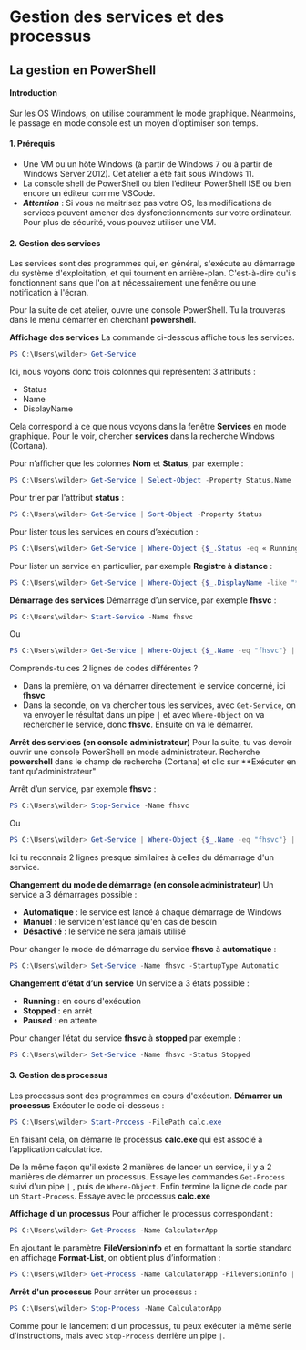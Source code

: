 # Gestion des services et des processus

## La gestion en PowerShell

#### Introduction

Sur les OS Windows, on utilise couramment le mode graphique. Néanmoins, le passage en mode console est un moyen d'optimiser son temps.

#### 1. Prérequis

* Une VM ou un hôte Windows (à partir de Windows 7 ou à partir de Windows Server 2012). Cet atelier a été fait sous Windows 11.
* La console shell de PowerShell ou bien l’éditeur PowerShell ISE ou bien encore un éditeur comme VSCode.
* ***Attention*** : Si vous ne maitrisez pas votre OS, les modifications de services peuvent amener des dysfonctionnements sur votre ordinateur. Pour plus de sécurité, vous pouvez utiliser une VM.

#### 2. Gestion des services

Les services sont des programmes qui, en général, s'exécute au démarrage du système d'exploitation, et qui tournent en arrière-plan. C'est-à-dire qu'ils fonctionnent sans que l'on ait nécessairement une fenêtre ou une notification à l'écran.

Pour la suite de cet atelier, ouvre une console PowerShell.
Tu la trouveras dans le menu  démarrer en cherchant **powershell**.

**Affichage des services**
La commande ci-dessous affiche tous les services.

```powershell
PS C:\Users\wilder> Get-Service
```

Ici, nous voyons donc trois colonnes qui représentent 3 attributs :

* Status
* Name
* DisplayName

Cela correspond à ce que nous voyons dans la fenêtre **Services** en mode graphique.
Pour le voir, chercher **services** dans la recherche Windows (Cortana).

Pour n’afficher que les colonnes **Nom** et **Status**, par exemple :

```powershell
PS C:\Users\wilder> Get-Service | Select-Object -Property Status,Name
```

Pour trier par l'attribut **status** :

```powershell
PS C:\Users\wilder> Get-Service | Sort-Object -Property Status
```

Pour lister tous les services en cours d’exécution :

```powershell
PS C:\Users\wilder> Get-Service | Where-Object {$_.Status -eq « Running »}
```

Pour lister un service en particulier, par exemple **Registre à distance** :

```powershell
PS C:\Users\wilder> Get-Service | Where-Object {$_.DisplayName -like "*registre à distance*"}
```

**Démarrage des services**
Démarrage d’un service, par exemple **fhsvc** :

```powershell
PS C:\Users\wilder> Start-Service -Name fhsvc
```

Ou

```powershell
PS C:\Users\wilder> Get-Service | Where-Object {$_.Name -eq "fhsvc"} | Start-Service
```

Comprends-tu ces 2 lignes de codes différentes ?

* Dans la première, on va démarrer directement le service concerné, ici **fhsvc**
* Dans la seconde, on va chercher tous les services, avec `Get-Service`, on va envoyer le résultat dans un pipe `|` et avec `Where-Object` on va rechercher le service, donc **fhsvc**. Ensuite on va le démarrer.

**Arrêt des services (en console administrateur)**
Pour la suite, tu vas devoir ouvrir une console PowerShell en mode administrateur.
Recherche **powershell** dans le champ de recherche (Cortana) et clic sur **Exécuter en tant qu'administrateur"

Arrêt d’un service, par exemple **fhsvc** :

```powershell
PS C:\Users\wilder> Stop-Service -Name fhsvc
```

Ou

```powershell
PS C:\Users\wilder> Get-Service | Where-Object {$_.Name -eq "fhsvc"} | Stop-Service
```

Ici tu reconnais 2 lignes presque similaires à celles du démarrage d'un service.

**Changement du mode de démarrage (en console administrateur)**
Un service a 3 démarrages possible :

* **Automatique** : le service est lancé à chaque démarrage de Windows
* **Manuel** : le service n'est lancé qu'en cas de besoin
* **Désactivé** : le service ne sera jamais utilisé

Pour changer le mode de démarrage du service **fhsvc** à **automatique** :

```powershell
PS C:\Users\wilder> Set-Service -Name fhsvc -StartupType Automatic
```

**Changement d’état d’un service**
Un service a 3 états possible :

* **Running** : en cours d'exécution
* **Stopped** : en arrêt
* **Paused** : en attente

Pour changer l’état du service **fhsvc** à **stopped** par exemple :

```powershell
PS C:\Users\wilder> Set-Service -Name fhsvc -Status Stopped
```

#### 3. Gestion des processus

Les processus sont des programmes en cours d'exécution.
**Démarrer un processus**
Exécuter le code ci-dessous :

```powershell
PS C:\Users\wilder> Start-Process -FilePath calc.exe
```

En faisant cela, on démarre le processus **calc.exe** qui est associé à l’application calculatrice.

De la même façon qu'il existe 2 manières de lancer un service, il y a 2 manières de démarrer un processus. Essaye les commandes `Get-Process` suivi d'un pipe `|` , puis de `Where-Object`. Enfin termine la ligne de code par un `Start-Process`.
Essaye avec le processus **calc.exe**

**Affichage d'un processus**
Pour afficher le processus correspondant :

```powershell
PS C:\Users\wilder> Get-Process -Name CalculatorApp
```

En ajoutant le paramètre **FileVersionInfo** et en formattant la sortie standard en affichage **Format-List**, on obtient plus d’information :

```powershell
PS C:\Users\wilder> Get-Process -Name CalculatorApp -FileVersionInfo | Format-List
```

**Arrêt d'un processus**
Pour arrêter un processus :

```powershell
PS C:\Users\wilder> Stop-Process -Name CalculatorApp
```

Comme pour le lancement d'un processus, tu peux exécuter la même série d'instructions, mais avec `Stop-Process` derrière un pipe `|`.